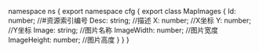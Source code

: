 namespace ns {
	export namespace cfg {
		export class MapImages {
			Id: number;		//#资源索引编号
			Desc: string;		//描述
			X: number;		//X坐标
			Y: number;		//Y坐标
			Image: string;		//图片名称
			ImageWidth: number;		//图片宽度
			ImageHeight: number;		//图片高度
		}
	}
}